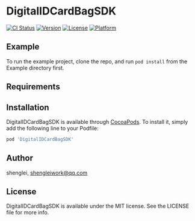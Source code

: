 # DigitalIDCardBagSDK

[![CI Status](https://img.shields.io/travis/shenglei/DigitalIDCardBagSDK.svg?style=flat)](https://travis-ci.org/shenglei/DigitalIDCardBagSDK)
[![Version](https://img.shields.io/cocoapods/v/DigitalIDCardBagSDK.svg?style=flat)](https://cocoapods.org/pods/DigitalIDCardBagSDK)
[![License](https://img.shields.io/cocoapods/l/DigitalIDCardBagSDK.svg?style=flat)](https://cocoapods.org/pods/DigitalIDCardBagSDK)
[![Platform](https://img.shields.io/cocoapods/p/DigitalIDCardBagSDK.svg?style=flat)](https://cocoapods.org/pods/DigitalIDCardBagSDK)

## Example

To run the example project, clone the repo, and run `pod install` from the Example directory first.

## Requirements

## Installation

DigitalIDCardBagSDK is available through [CocoaPods](https://cocoapods.org). To install
it, simply add the following line to your Podfile:

```ruby
pod 'DigitalIDCardBagSDK'
```

## Author

shenglei, shengleiwork@qq.com

## License

DigitalIDCardBagSDK is available under the MIT license. See the LICENSE file for more info.
